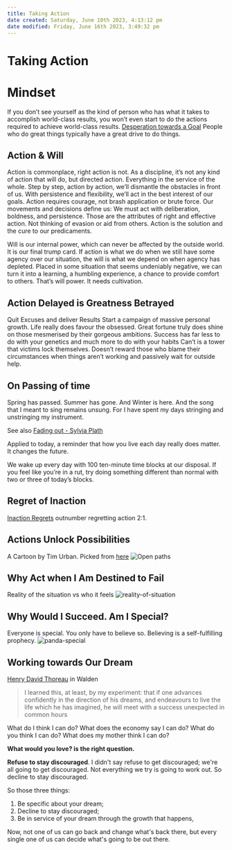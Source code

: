 ```yaml
---
title: Taking Action
date created: Saturday, June 10th 2023, 4:13:12 pm
date modified: Friday, June 16th 2023, 3:49:32 pm
---
```


# Taking Action

# Mindset

If you don’t see yourself as the kind of person who has what it takes to accomplish world-class results, you won’t even start to do the actions required to achieve world-class results. [Desperation towards a Goal](Guilt-And-Motivation.md#Desperation%20towards%20a%20Goal)
People who do great things typically have a great drive to do things.

## Action & Will

Action is commonplace, right action is not. As a discipline, it’s not any kind of action that will do, but directed action. Everything in the service of the whole. Step by step, action by action, we’ll dismantle the obstacles in front of us. With persistence and flexibility, we’ll act in the best interest of our goals. Action requires courage, not brash application or brute force. Our movements and decisions define us: We must act with deliberation, boldness, and persistence. Those are the attributes of right and effective action. Not thinking of evasion or aid from others. Action is the solution and the cure to our predicaments.

Will is our internal power, which can never be affected by the outside world. It is our final trump card. If action is what we do when we still have some agency over our situation, the will is what we depend on when agency has depleted. Placed in some situation that seems undeniably negative, we can turn it into a learning, a humbling experience, a chance to provide comfort to others. That’s will power. It needs cultivation.

## Action Delayed is Greatness Betrayed

Quit Excuses and deliver Results Start a campaign of massive personal growth. Life really does favour the obsessed. Great fortune truly does shine on those mesmerised by their gorgeous ambitions.
Success has far less to do with your genetics and much more to do with your habits Can’t is a tower that victims lock themselves. Doesn’t reward those who blame their circumstances when things aren’t working and passively wait for outside help.

## On Passing of time

Spring has passed.
Summer has gone.
And Winter is here.
And the song that I meant to sing remains unsung.
For I have spent my days stringing and unstringing my instrument.

See also [Fading out - Sylvia Plath](Fading-out-Sylvia-Plath.md)

Applied to today, a reminder that how you live each day really does matter. It changes the future.

We wake up every day with 100 ten-minute time blocks at our disposal. If you feel like you’re in a rut, try doing something different than normal with two or three of today’s blocks.

## Regret of Inaction

[Inaction Regrets](Regret.md#Inaction%20Regrets) outnumber regretting action 2:1.

## Actions Unlock Possibilities

A Cartoon by Tim Urban. Picked from [here](https://twitter.com/waitbutwhy/status/1476962460049584136/photo/1)
![Open paths](action-open-paths.jpeg)

## Why Act when I Am Destined to Fail

Reality of the situation vs who it feels
![reality-of-situation](reality-of-situation.png)

## Why Would I Succeed. Am I Special?

Everyone is special. You only have to believe so.
Believing is a self-fulfilling prophecy.
![panda-special](panda-special.jpeg)

## Working towards Our Dream

[Henry David Thoreau]( https://en.wikipedia.org/wiki/Henry_David_Thoreau ) in Walden

> I learned this, at least, by my experiment: that if one advances confidently in the direction of his dreams, and endeavours to live the life which he has imagined, he will meet with a success unexpected in common hours

What do I think I can do? What does the economy say I can do? What do you think I can do? What does my mother think I can do?

**What would you love? is the right question.**

**Refuse to stay discouraged**. I didn't say refuse to get discouraged; we're all going to get discouraged. Not everything we try is going to work out. So decline to stay discouraged.

So those three things:

1. Be specific about your dream;
2. Decline to stay discouraged;
3. Be in service of your dream through the growth that happens,

Now, not one of us can go back and change what's back there, but every single one of us can decide what's going to be out there.


